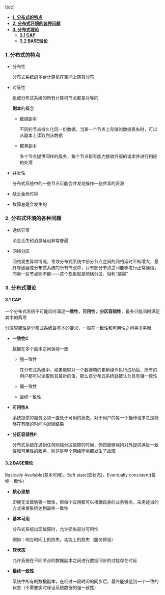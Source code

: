 [toc]

- [**1. 分布式的特点**](#1-分布式的特点)
- [**2. 分布式环境的各种问题**](#2-分布式环境的各种问题)
- [**3. 分布式理论**](#3-分布式理论)
  - [**3.1 CAP**](#31-cap)
  - [**3.2 BASE理论**](#32-base理论)



### **1. 分布式的特点**

* 分布性

  分布式系统的多台计算机在空间上随意分布

* 对等性

  组成分布式系统的所有计算机节点都是对等的

  **副本**的概念

  * 数据副本

    不同的节点持久化同一份数据，当某一个节点上存储的数据丢失时，可以从副本上读取到该数据

  * 服务副本

    多个节点提供同样的服务，每个节点都有能力接收外部的请求并进行相应的处理

* 并发性

  分布式系统中的一些节点可能会并发地操作一些共享的资源

* 缺乏全局时钟

* 故障总是会发生的







### **2. 分布式环境的各种问题**

* 通信异常

  消息丢失和消息延迟非常普遍

* 网络分区

  网络发生异常情况，导致分布式系统中部分节点之间的网络延时不断增大，最终导致组成分布式系统的所有节点中，只有部分节点之间能够进行正常通信，而另一些节点则不能——这个现象就是网络分区，俗称“脑裂”



### **3. 分布式理论**



####  **3.1 CAP**

一个分布式系统不可能同时满足**一致性**，**可用性**，**分区容错性**，最多只能同时满足其中的两项

分区容错性是分布式系统最基本的要求，一般在一致性和可用性之间寻求平衡

* **一致性C**

  数据在多个副本之间保持一致

  * 强一致性

    在分布式系统中，如果能够对一个数据项的更新操作执行成功后，所有的用户都可以读取到其最新的值，那么该分布式系统就被认为具有强一致性

  * 弱一致性

  * 最终一致性

* **可用性A**

  系统提供的服务必须一直处于可用的状态，对于用户的每一个操作请求总是能够在有限的时间内返回结果

* **分区容错性P**

  分布式系统在遇到任何网络分区故障的时候，仍然能够保持对外提供满足一致性和可用性的服务，除非是整个网络环境都发生了故障



#### **3.2 BASE理论**

Basically Available(基本可用)，Soft state(软状态)，Eventually consistent(最终一致性)

* **核心思想**

  即使无法做到强一致性，但每个应用都可以根据自身的业务特点，采用适当的方式来使系统达到最终一致性

* **基本可用**

  分布式系统出现故障时，允许损失部分可用性

  例如：响应时间上的损失，功能上的损失（服务降级）

* **软状态**

  允许系统在不同节点的数据副本之间进行数据同步的过程存在时延

* **最终一致性**

  系统中所有的数据副本，在经过一段时间的同步后，最终能够达到一个一致的状态（不需要实时保证系统数据的强一致性）